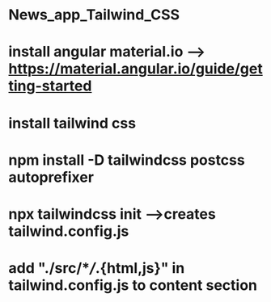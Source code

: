 # News_app_Tailwind_CSS

# install angular material.io --> https://material.angular.io/guide/getting-started

# install tailwind css

# npm install -D tailwindcss postcss autoprefixer

# npx tailwindcss init -->creates tailwind.config.js

# add "./src/\*_/_.{html,js}" in tailwind.config.js to content section
